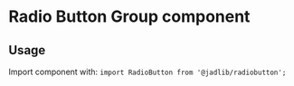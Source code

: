 # Radio Button Group component

## Usage
Import component with: `import RadioButton from '@jadlib/radiobutton';`
